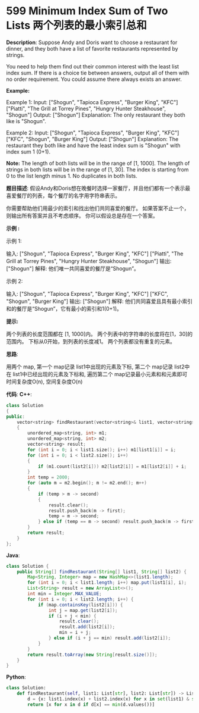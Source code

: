 # 599 Minimum Index Sum of Two Lists 两个列表的最小索引总和

__Description__:
Suppose Andy and Doris want to choose a restaurant for dinner, and they both have a list of favorite restaurants represented by strings.

You need to help them find out their common interest with the least list index sum. If there is a choice tie between answers, output all of them with no order requirement. You could assume there always exists an answer.

__Example:__

Example 1:
Input:
["Shogun", "Tapioca Express", "Burger King", "KFC"]
["Piatti", "The Grill at Torrey Pines", "Hungry Hunter Steakhouse", "Shogun"]
Output: ["Shogun"]
Explanation: The only restaurant they both like is "Shogun".

Example 2:
Input:
["Shogun", "Tapioca Express", "Burger King", "KFC"]
["KFC", "Shogun", "Burger King"]
Output: ["Shogun"]
Explanation: The restaurant they both like and have the least index sum is "Shogun" with index sum 1 (0+1).

__Note:__
The length of both lists will be in the range of [1, 1000].
The length of strings in both lists will be in the range of [1, 30].
The index is starting from 0 to the list length minus 1.
No duplicates in both lists.

__题目描述__:
假设Andy和Doris想在晚餐时选择一家餐厅，并且他们都有一个表示最喜爱餐厅的列表，每个餐厅的名字用字符串表示。

你需要帮助他们用最少的索引和找出他们共同喜爱的餐厅。 如果答案不止一个，则输出所有答案并且不考虑顺序。 你可以假设总是存在一个答案。

__示例 :__

示例 1:

输入:
["Shogun", "Tapioca Express", "Burger King", "KFC"]
["Piatti", "The Grill at Torrey Pines", "Hungry Hunter Steakhouse", "Shogun"]
输出: ["Shogun"]
解释: 他们唯一共同喜爱的餐厅是“Shogun”。

示例 2:

输入:
["Shogun", "Tapioca Express", "Burger King", "KFC"]
["KFC", "Shogun", "Burger King"]
输出: ["Shogun"]
解释: 他们共同喜爱且具有最小索引和的餐厅是“Shogun”，它有最小的索引和1(0+1)。

__提示:__

两个列表的长度范围都在 [1, 1000]内。
两个列表中的字符串的长度将在[1，30]的范围内。
下标从0开始，到列表的长度减1。
两个列表都没有重复的元素。

__思路__:

用两个 map, 第一个 map记录 list1中出现的元素及下标, 第二个 map记录 list2中在 list1中已经出现的元素及下标和, 遍历第二个 map记录最小元素和和元素即可
时间复杂度O(n), 空间复杂度O(n)

__代码__:
__C++__:

```C++
class Solution 
{
public:
    vector<string> findRestaurant(vector<string>& list1, vector<string>& list2) 
    {
        unordered_map<string, int> m1;
        unordered_map<string, int> m2;
        vector<string> result;
        for (int i = 0; i < list1.size(); i++) m1[list1[i]] = i;
        for (int i = 0; i < list2.size(); i++) 
        {
            if (m1.count(list2[i])) m2[list2[i]] = m1[list2[i]] + i;
        }
        int temp = 2000;
        for (auto m = m2.begin(); m != m2.end(); m++) 
        {
            if (temp > m -> second) 
            {
                result.clear();
                result.push_back(m -> first);
                temp = m -> second;
            } else if (temp == m -> second) result.push_back(m -> first);
        }
        return result;
    }
};
```

__Java__:

```Java
class Solution {
    public String[] findRestaurant(String[] list1, String[] list2) {
        Map<String, Integer> map = new HashMap<>(list1.length);
        for (int i = 0; i < list1.length; i++) map.put(list1[i], i);
        List<String> result = new ArrayList<>();
        int min = Integer.MAX_VALUE;
        for (int i = 0; i < list2.length; i++) {
            if (map.containsKey(list2[i])) {
                int j = map.get(list2[i]);
                if (i + j < min) {
                    result.clear();
                    result.add(list2[i]);
                    min = i + j;
                } else if (i + j == min) result.add(list2[i]);
            }
        }
        return result.toArray(new String[result.size()]);
    }
}
```

__Python__:

```Python
class Solution:
    def findRestaurant(self, list1: List[str], list2: List[str]) -> List[str]:
        d = {x: list1.index(x) + list2.index(x) for x in set(list1) & set(list2)}
        return [x for x in d if d[x] == min(d.values())]
```
